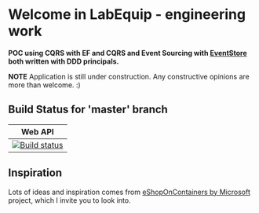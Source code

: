 # Welcome in LabEquip - engineering work 
**POC using CQRS with EF and CQRS and Event Sourcing with <a href="https://eventstore.org/">EventStore</a> both written with DDD principals.**

**NOTE** Application is still under construction. Any constructive opinions are more than welcome. :)

## Build Status for 'master' branch
| Web API |
|---------|
| [![Build status](https://dev.azure.com/Boruc/LabEquip/_apis/build/status/Boruc.LabEquip.WebAPI.Build)](https://dev.azure.com/Boruc/LabEquip/_build/latest?definitionId=2) |

## Inspiration
Lots of ideas and inspiration comes from <a href="https://github.com/dotnet-architecture/eShopOnContainers">eShopOnContainers by Microsoft</a> project, which I invite you to look into.

